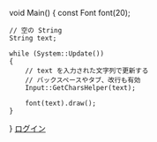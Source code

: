 

void Main()
{
	const Font font(20);

	// 空の String
	String text;

	while (System::Update())
	{
		// text を入力された文字列で更新する
		// バックスペースやタブ、改行も有効
		Input::GetCharsHelper(text);

		font(text).draw();
	}
}
[ログイン](https://takajo-soft36.github.io/RPG-rogin/rog.md)


